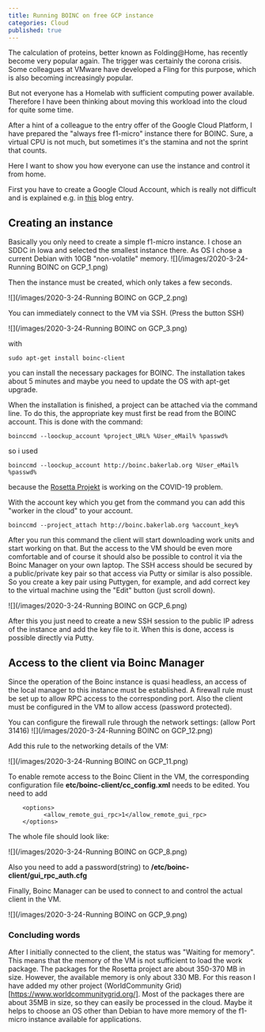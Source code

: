 ```yaml
---
title: Running BOINC on free GCP instance
categories: Cloud
published: true
---
```

The calculation of proteins, better known as Folding@Home, has recently become very popular again. The trigger was certainly the corona crisis.
Some colleagues at VMware have developed a Fling for this purpose, which is also becoming increasingly popular.

But not everyone has a Homelab with sufficient computing power available. Therefore I have been thinking about moving this workload into the cloud for quite some time. 

After a hint of a colleague to the entry offer of the Google Cloud Platform, I have prepared the "always free f1-micro" instance there for BOINC. Sure, a virtual CPU is not much, but sometimes it's the stamina and not the sprint that counts.

Here I want to show you how everyone can use the instance and control it from home.

First you have to create a Google Cloud Account, which is really not difficult and is explained e.g. in [this](https://medium.com/@hbmy289/how-to-set-up-a-free-micro-vps-on-google-cloud-platform-bddee893ac09) blog entry.

## Creating an instance

Basically you only need to create a simple f1-micro instance. I chose an SDDC in Iowa and selected the smallest instance there. As OS I chose a current Debian with 10GB "non-volatile" memory. ![](/images/2020-3-24-Running BOINC on GCP_1.png)

Then the instance must be created, which only takes a few seconds.

![](/images/2020-3-24-Running BOINC on GCP_2.png)

You can immediately connect to the VM via SSH. (Press the button SSH)

![](/images/2020-3-24-Running BOINC on GCP_3.png)

with
```
sudo apt-get install boinc-client
```
you can install the necessary packages for BOINC. The installation takes about 5 minutes and maybe you need to update the OS with apt-get upgrade.

When the installation is finished, a project can be attached via the command line. To do this, the appropriate key must first be read from the BOINC account. This is done with the command: 

```
boinccmd --loockup_account %project_URL% %User_eMail% %passwd%
```
so i used

```
boinccmd --loockup_account http://boinc.bakerlab.org %User_eMail% %passwd%
```
because the [Rosetta Projekt](http://boinc.bakerlab.org) is working on the COVID-19 problem.

With the account key which you get from the command you can add this "worker in the cloud" to your account.
```
boinccmd --project_attach http://boinc.bakerlab.org %account_key%
```
After you run this command the client will start downloading work units and start working on that.
But the access to the VM should be even more comfortable and of course it should also be possible to control it via the Boinc Manager on your own laptop.
The SSH access should be secured by a public/private key pair so that access via Putty or similar is also possible.
So you create a key pair using Puttygen, for example, and add correct key to the virtual machine using the "Edit" button (just scroll down).

![](/images/2020-3-24-Running BOINC on GCP_6.png)

After this you just need to create a new SSH session to the public IP adress of the instance and add the key file to it. When this is done, access is possible directly via Putty.

## Access to the client via Boinc Manager

Since the operation of the Boinc instance is quasi headless, an access of the local manager to this instance must be established. 
A firewall rule must be set up to allow RPC access to the corresponding port. Also the client must be configured in the VM to allow access (password protected).

You can configure the firewall rule through the network settings: (allow Port 31416)
![](/images/2020-3-24-Running BOINC on GCP_12.png)

Add this rule to the networking details of the VM:

![](/images/2020-3-24-Running BOINC on GCP_11.png)

To enable remote access to the Boinc Client in the VM, the corresponding configuration file **etc/boinc-client/cc_config.xml** needs to be edited. You need to add 
```
	<options>
          <allow_remote_gui_rpc>1</allow_remote_gui_rpc>
	</options>
```

The whole file should look like:

![](/images/2020-3-24-Running BOINC on GCP_8.png)

Also you need to add a password(string) to **/etc/boinc-client/gui_rpc_auth.cfg**

Finally, Boinc Manager can be used to connect to and control the actual client in the VM.

![](/images/2020-3-24-Running BOINC on GCP_9.png)

### Concluding words

After I initially connected to the client, the status was "Waiting for memory". This means that the memory of the VM is not sufficient to load the work package. The packages for the Rosetta project are about 350-370 MB in size. However, the available memory is only about 330 MB. For this reason I have added my other project (WorldCommunity Grid)[https://www.worldcommunitygrid.org/]. Most of the packages there are about 35MB in size, so they can easily be processed in the cloud. Maybe it helps to choose an OS other than Debian to have more memory of the f1-micro instance available for applications.

